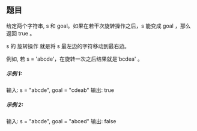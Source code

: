 ## 题目

给定两个字符串, s 和 goal。如果在若干次旋转操作之后，s 能变成 goal ，那么返回 true 。

s 的 旋转操作 就是将 s 最左边的字符移动到最右边。 

例如, 若 s = 'abcde'，在旋转一次之后结果就是'bcdea' 。

##### 示例 1:

输入: s = "abcde", goal = "cdeab"
输出: true

##### 示例 2:

输入: s = "abcde", goal = "abced"
输出: false
